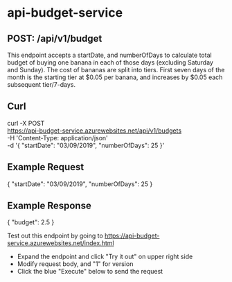 # api-budget-service

## POST: /api/v1/budget

This endpoint accepts a startDate, and numberOfDays to calculate total budget
of buying one banana in each of those days (excluding Saturday and Sunday). The cost 
of bananas are split into tiers. First seven days of the month is the starting tier at $0.05 per banana, and increases by $0.05 each subsequent tier/7-days.

## Curl
curl -X POST \
  https://api-budget-service.azurewebsites.net/api/v1/budgets \
  -H 'Content-Type: application/json' \
  -d '{
    "startDate": "03/09/2019",
    "numberOfDays": 25
}'

## Example Request
{
    "startDate": "03/09/2019",
    "numberOfDays": 25
}

## Example Response
{
    "budget": 2.5
}

Test out this endpoint by going to https://api-budget-service.azurewebsites.net/index.html

- Expand the endpoint and click "Try it out" on upper right side
- Modify request body, and "1" for version
- Click the blue "Execute" below to send the request
